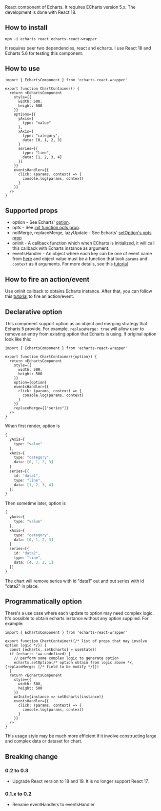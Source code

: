 React component of Echarts.
It requires ECharts version 5.x.
The development is done with React 18.

## How to install
`npm -i echarts react echarts-react-wrapper`

It requires peer two dependencies, react and echarts.
I use React 18 and Echarts 5.6 for testing this component.
## How to use
```tsx
import { EchartsComponent } from 'echarts-react-wrapper'

export function ChartContainer() {
  return <EchartsComponent 
    style={{
      width: 500, 
      height: 500
    }} 
    options={{
      yAxis={
        type: "value"
      },
      xAxis={
        type: "category", 
        data: [0, 1, 2, 3]
      }
      series=[{
        type: "line",
        data: [1, 2, 3, 4]
      }]
    }}
    eventsHandler={{
      click: (params, context) => {
        console.log(params, context)
      }
    }}
  />
}
```

## Supported props
- option - See Echarts' [option](https://echarts.apache.org/en/option.html#title).
- opts - See [init function opts prop](https://echarts.apache.org/en/api.html#echarts.init).
- notMerge, replaceMerge, lazyUpdate - See Echarts' [setOption's opts prop](https://echarts.apache.org/en/api.html#echartsInstance.setOption)
- onInit - A callback function which when ECharts is initialized, it will call this callback with Echarts instance as argument.
- eventsHandler - An object where each key can be one of event name from [here](https://echarts.apache.org/en/api.html#events) and object value must be a function that took `params` and `context` as it arguments. For more details, see this [tutorial](https://echarts.apache.org/handbook/en/concepts/event)

## How to fire an action/event
Use onInit callback to obtains Echarts instance. After that, you can follow this [tutorial](https://echarts.apache.org/handbook/en/concepts/event#writing-code-to-trigger-component-action-manually) to fire an action/event.

## Declarative option
This component support option as an object and merging strategy that Echarts 5 provide.
For example, `replaceMerge: true` will allow user to remove an entry from existing option that Echarts is using.
If original option look like this:
```tsx
import { EchartsComponent } from 'echarts-react-wrapper'

export function ChartContainer({option}) {
  return <EchartsComponent 
    style={{
      width: 500, 
      height: 500
    }} 
    option={option}
    eventsHandler={{
      click: (params, context) => {
        console.log(params, context)
      }
    }}
    replaceMerge={["series"]}
  />
}
```
When first render, option is 
```typescript
{
  yAxis={
    type: "value"
  },
  xAxis={
    type: "category", 
    data: [0, 1, 2, 3]
  }
  series=[{
    id: "data1",
    type: "line",
    data: [1, 2, 3, 4]
  }]
}
```
Then sometime later, option is
```typescript
{
  yAxis={
    type: "value"
  },
  xAxis={
    type: "category", 
    data: [0, 1, 2, 3]
  }
  series=[{
    id: "data2",
    type: "line",
    data: [4, 3, 2, 1]
  }]
}
```
The chart will remove series with id "data1" out and put series with id "data2" in place.

## Programmatically option
There's a use case where each update to option may need complex logic.
It's possible to obtain echarts instance without any option supplied.
For example:
```tsx
import { EchartsComponent } from 'echarts-react-wrapper'

export function ChartContainer({/* list of props that may involve option logic */}) {
  const [echarts, setEcharts] = useState()
  if (echarts !== undefined) {
    // perform some complex logic to generate option
    echarts.setOption(/* option obtain from logic above */, {replaceMerge: [/* field to be modify */]})
  }
  return <EchartsComponent 
    style={{
      width: 500, 
      height: 500
    }} 
    onInit={instance => setEcharts(instance)}
    eventsHandler={{
      click: (params, context) => {
        console.log(params, context)
      }
    }}
  />
}
```
This usage style may be much more efficient if it involve constructing large and complex data or dataset for chart.

## Breaking change
### 0.2 to 0.3
- Upgrade React version to 18 and 19. It is no longer support React 17.
### 0.1.x to 0.2
- Rename eventHandlers to eventsHandler